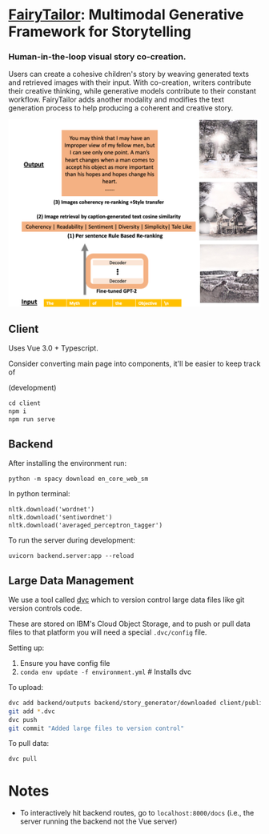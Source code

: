 # [FairyTailor](http://fairytailor.org/): Multimodal Generative Framework for Storytelling

### Human-in-the-loop visual story co-creation. 

Users can create a cohesive children's story by weaving generated texts and retrieved images with their input. 
With co-creation, writers contribute their creative thinking, while generative models contribute to their constant workflow. 
FairyTailor adds another modality and modifies the text generation process to help producing a coherent and creative story. 

![Architecture](framework.png)
## Client

Uses Vue 3.0 + Typescript.

Consider converting main page into components, it'll be easier to keep track of

(development)

```
cd client
npm i
npm run serve
```

## Backend


After installing the environment run:
```
python -m spacy download en_core_web_sm
```
In python terminal:
```
nltk.download('wordnet')
nltk.download('sentiwordnet')
nltk.download('averaged_perceptron_tagger')
```

To run the server during development:
```
uvicorn backend.server:app --reload
```

## Large Data Management
We use a tool called [dvc](https://dvc.org/) which to version control large data files like git version controls code. 

These are stored on IBM's Cloud Object Storage, and to push or pull data files to that platform you will need a special `.dvc/config` file.

Setting up:
1. Ensure you have config file
2. `conda env update -f environment.yml` # Installs dvc

To upload:

``` bash
dvc add backend/outputs backend/story_generator/downloaded client/public/unsplash25k
git add *.dvc
dvc push
git commit "Added large files to version control"
```

To pull data:
```
dvc pull
```

# Notes
- To interactively hit backend routes, go to `localhost:8000/docs` (i.e., the server running the backend not the Vue server)
